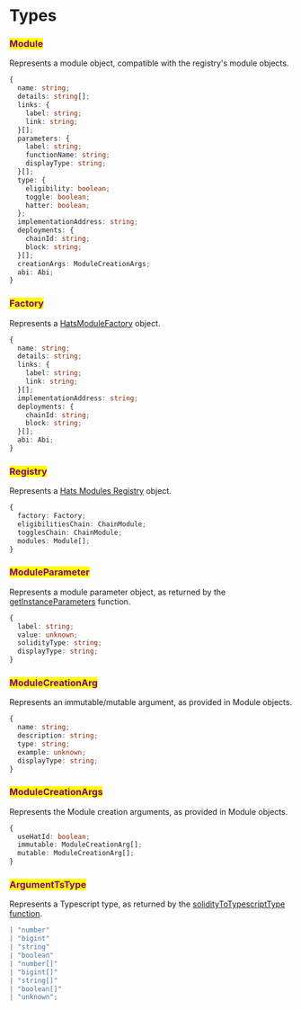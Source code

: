 # Types

### <mark style="color:purple;">Module</mark>

Represents a module object, compatible with the registry's module objects.

```typescript
{
  name: string;
  details: string[];
  links: {
    label: string;
    link: string;
  }[];
  parameters: {
    label: string;
    functionName: string;
    displayType: string;
  }[];
  type: {
    eligibility: boolean;
    toggle: boolean;
    hatter: boolean;
  };
  implementationAddress: string;
  deployments: {
    chainId: string;
    block: string;
  }[];
  creationArgs: ModuleCreationArgs;
  abi: Abi;
}
```

### <mark style="color:purple;">Factory</mark>

Represents a [HatsModuleFactory](../building-hats-modules/how-module-instances-are-deployed.md) object.

```typescript
{
  name: string;
  details: string;
  links: {
    label: string;
    link: string;
  }[];
  implementationAddress: string;
  deployments: {
    chainId: string;
    block: string;
  }[];
  abi: Abi;
}
```

### <mark style="color:purple;">Registry</mark>

Represents a [Hats Modules Registry](../building-hats-modules/modules-registry.md) object.

```typescript
{
  factory: Factory;
  eligibilitiesChain: ChainModule;
  togglesChain: ChainModule;
  modules: Module[];
}
```

### <mark style="color:purple;">ModuleParameter</mark>

Represents a module parameter object, as returned by the [getInstanceParameters](interact-with-instances.md#getinstanceparameters) function.

```typescript
{
  label: string;
  value: unknown;
  solidityType: string;
  displayType: string;
}
```

### <mark style="color:purple;">ModuleCreationArg</mark>

Represents an immutable/mutable argument, as provided in Module objects.

```typescript
{
  name: string;
  description: string;
  type: string;
  example: unknown;
  displayType: string;
}
```

### <mark style="color:purple;">ModuleCreationArgs</mark>

Represents the Module creation arguments, as provided in Module objects.&#x20;

```typescript
{
  useHatId: boolean;
  immutable: ModuleCreationArg[];
  mutable: ModuleCreationArg[];
}
```

### <mark style="color:purple;">ArgumentTsType</mark>

Represents a Typescript type, as returned by the [solidityToTypescriptType function](utilities.md#soliditytotypescripttype).

```typescript
| "number"
| "bigint"
| "string"
| "boolean"
| "number[]"
| "bigint[]"
| "string[]"
| "boolean[]"
| "unknown";
```
